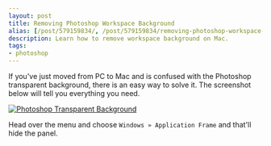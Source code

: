 ```yaml
---
layout: post
title: Removing Photoshop Workspace Background
alias: [/post/579159834/, /post/579159834/removing-photoshop-workspace-background]
description: Learn how to remove workspace background on Mac.
tags:
- photoshop
---
```


If you've just moved from PC to Mac and is confused with the Photoshop transparent background, there is an easy way to solve it. The screenshot below will tell you everything you need.

[ ![Photoshop Transparent Background][172309] ](http://images.sayzlim.net/2010/05/photoshop_application_bar.jpg "Photoshop Transparent Background")

[172309]: http://images.sayzlim.net/2010/05/photoshop_application_bar.jpg "Photoshop Transparent Background"

Head over the menu and choose `Windows » Application Frame` and that'll hide the panel.